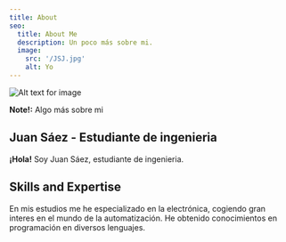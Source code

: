 ```yaml
---
title: About
seo:
  title: About Me
  description: Un poco más sobre mi.
  image:
    src: '/JSJ.jpg'
    alt: Yo
---
```


![Alt text for image](/JSJ.jpg)

**Note!:** Algo más sobre mi

## Juan Sáez - Estudiante de ingenieria 

**¡Hola!** Soy Juan Sáez, estudiante de ingenieria. 
## Skills and Expertise

En mis estudios me he especializado en la electrónica, cogiendo gran interes en el mundo de la automatización.
He obtenido conocimientos en programación en diversos lenguajes.


